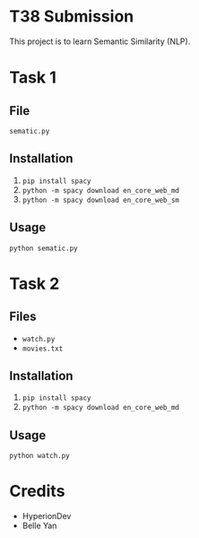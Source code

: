 # T38 Submission

This project is to learn Semantic Similarity (NLP).

# Task 1

## File
`sematic.py`

## Installation
1. `pip install spacy`
2. `python -m spacy download en_core_web_md`
3. `python -m spacy download en_core_web_sm`

## Usage
`python sematic.py`

# Task 2

## Files
- `watch.py`
- `movies.txt`

## Installation
1. `pip install spacy`
2. `python -m spacy download en_core_web_md`

## Usage
`python watch.py`

# Credits
- HyperionDev
- Belle Yan
